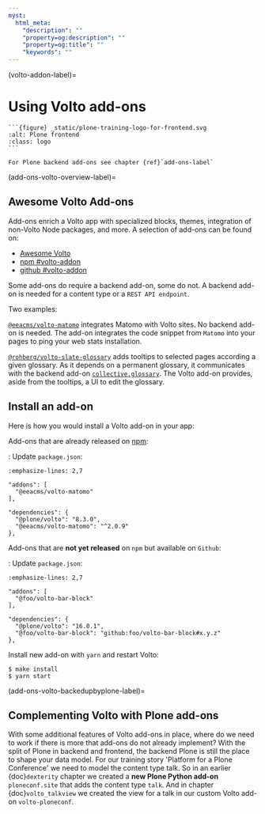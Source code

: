 ```yaml
---
myst:
  html_meta:
    "description": ""
    "property=og:description": ""
    "property=og:title": ""
    "keywords": ""
---
```


(volto-addon-label)=

# Using Volto add-ons

````{sidebar} Plone Frontend Chapter
```{figure} _static/plone-training-logo-for-frontend.svg
:alt: Plone frontend
:class: logo
```

For Plone backend add-ons see chapter {ref}`add-ons-label`
````

(add-ons-volto-overview-label)=

## Awesome Volto Add-ons

Add-ons enrich a Volto app with specialized blocks, themes, integration of non-Volto Node packages, and more.
A selection of add-ons can be found on:

- [Awesome Volto](https://github.com/collective/awesome-volto#addons)
- [npm #volto-addon](https://www.npmjs.com/search?q=keywords:volto-addon)
- [github #volto-addon](https://github.com/search?o=desc&q=%23volto-addon&s=&type=Repositories)

Some add-ons do require a backend add-on, some do not.
A backend add-on is needed for a content type or a `REST API endpoint`.

Two examples:

[`@eeacms/volto-matomo`](https://www.npmjs.com/package/@eeacms/volto-matomo) integrates Matomo with Volto sites.
No backend add-on is needed.
The add-on integrates the code snippet from `Matomo` into your pages to ping your web stats installation.

[`@rohberg/volto-slate-glossary`](https://github.com/rohberg/volto-slate-glossary) adds tooltips to selected pages according a given glossary.
As it depends on a permanent glossary, it communicates with the backend add-on [`collective.glossary`](https://pypi.org/project/collective.glossary/).
The Volto add-on provides, aside from the tooltips, a UI to edit the glossary.


## Install an add-on

Here is how you would install a Volto add-on in your app:

Add-ons that are already released on [npm](https://www.npmjs.com):

: Update `package.json`:
  ```{code-block} json
  :emphasize-lines: 2,7

  "addons": [
    "@eeacms/volto-matomo"
  ],

  "dependencies": {
    "@plone/volto": "8.3.0",
    "@eeacms/volto-matomo": "^2.0.9"
  },
  ```

Add-ons that are **not yet released** on `npm` but available on `Github`:

: Update `package.json`:

  ```{code-block} json
  :emphasize-lines: 2,7

  "addons": [
    "@foo/volto-bar-block"
  ],

  "dependencies": {
    "@plone/volto": "16.0.1",
    "@foo/volto-bar-block": "github:foo/volto-bar-block#x.y.z"
  },
  ```


Install new add-on with `yarn` and restart Volto:

```shell
$ make install
$ yarn start
```


(add-ons-volto-backedupbyplone-label)=

## Complementing Volto with Plone add-ons

With some additional features of Volto add-ons in place, where do we need to work if there is more that add-ons do not already implement?
With the split of Plone in backend and frontend, the backend Plone is still the place to shape your data model.
For our training story 'Platform for a Plone Conference' we need to model the content type talk.
So in an earlier {doc}`dexterity` chapter we created a **new Plone Python add-on** `ploneconf.site` that adds the content type `talk`.
And in chapter {doc}`volto_talkview` we created the view for a talk in our custom Volto add-on `volto-ploneconf`.
